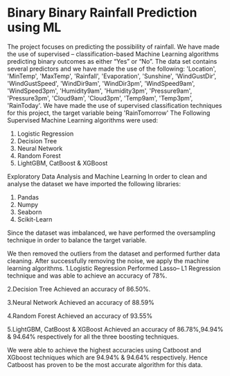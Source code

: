 # Binary Binary Rainfall Prediction using ML


The project focuses on predicting the possibility of rainfall. We have made the use of supervised – classification-based Machine Learning algorithms predicting binary outcomes as either “Yes” or “No”. 
The data set contains several predictors and we have made the use of the following: 'Location', 'MinTemp', 'MaxTemp', 'Rainfall', 'Evaporation', 'Sunshine', 'WindGustDir', 'WindGustSpeed', 'WindDir9am', 'WindDir3pm', 'WindSpeed9am', 'WindSpeed3pm', 'Humidity9am', 'Humidity3pm', 'Pressure9am', 'Pressure3pm', 'Cloud9am', 'Cloud3pm', 'Temp9am', 'Temp3pm', 'RainToday'. 
We have made the use of supervised classification techniques for this project, the target variable being 'RainTomorrow'
The Following Supervised Machine Learning algorithms were used:
1.	Logistic Regression 
2.	Decision Tree
3.	Neural Network 
4.	Random Forest
5.	LightGBM, CatBoost & XGBoost

Exploratory Data Analysis and Machine Learning
	In order to clean and analyse the dataset we have imported the following libraries:
1.	Pandas 
2.	Numpy
3.	Seaborn
4.	Scikit-Learn

Since the dataset was imbalanced, we have performed the oversampling technique in order to balance the target variable.
 
We then removed the outliers from the dataset and performed further data cleaning. After successfully removing the noise, we apply the machine learning algorithms.
1.Logistic Regression
Performed Lasso– L1 Regression technique and was able to achieve an accuracy of 78%.

2.Decision Tree
Achieved an accuracy of 86.50%.

3.Neural Network 
Achieved an accuracy of 88.59%

4.Random Forest
Achieved an accuracy of 93.55%

5.LightGBM, CatBoost & XGBoost
Achieved an accuracy of 86.78%,94.94% & 94.64% respectively for all the three boosting techniques.

We were able to achieve the highest accuracies using Catboost and XGboost techniques which are 94.94% & 94.64% respectively. Hence Catboost has proven to be the most accurate algorithm for this data.
